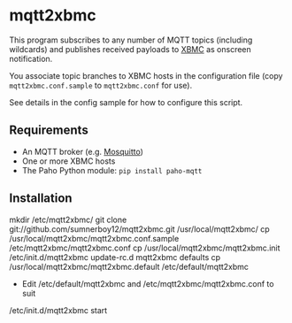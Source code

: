 # mqtt2xbmc

This program subscribes to any number of MQTT topics (including wildcards) and publishes received payloads to [XBMC](http://xbmc.org/) as onscreen notification.

You associate topic branches to XBMC hosts in the configuration file (copy `mqtt2xbmc.conf.sample` to `mqtt2xbmc.conf` for use). 

See details in the config sample for how to configure this script.

## Requirements

* An MQTT broker (e.g. [Mosquitto](http://mosquitto.org))
* One or more XBMC hosts
* The Paho Python module: `pip install paho-mqtt`

## Installation

mkdir /etc/mqtt2xbmc/
git clone git://github.com/sumnerboy12/mqtt2xbmc.git /usr/local/mqtt2xbmc/
cp /usr/local/mqtt2xbmc/mqtt2xbmc.conf.sample /etc/mqtt2xbmc/mqtt2xbmc.conf
cp /usr/local/mqtt2xbmc/mqtt2xbmc.init /etc/init.d/mqtt2xbmc
update-rc.d mqtt2xbmc defaults
cp /usr/local/mqtt2xbmc/mqtt2xbmc.default /etc/default/mqtt2xbmc

* Edit /etc/default/mqtt2xbmc and /etc/mqtt2xbmc/mqtt2xbmc.conf to suit

/etc/init.d/mqtt2xbmc start
